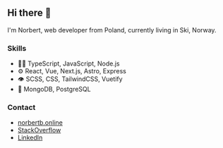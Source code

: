 ## Hi there 👋
I'm Norbert, web developer from Poland, currently living in Ski, Norway.

### Skills
- 👨‍💻 TypeScript, JavaScript, Node.js
- ⚙️ React, Vue, Next.js, Astro, Express
- 👁️ SCSS, CSS, TailwindCSS, Vuetify
- 💽 MongoDB, PostgreSQL

### Contact
- [norbertb.online](https://norbertb.online)
- [StackOverflow](https://stackoverflow.com/users/17151859/norbert) 
- [LinkedIn](https://www.linkedin.com/in/norbert-bednarczyk-931692227/)

